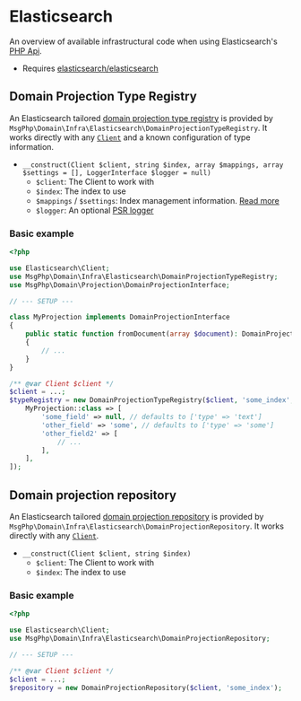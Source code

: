 # Elasticsearch

An overview of available infrastructural code when using Elasticsearch's [PHP Api][elasticsearch-project].

- Requires [elasticsearch/elasticsearch]

## Domain Projection Type Registry

An Elasticsearch tailored [domain projection type registry](../projection/type-registry.md) is provided by `MsgPhp\Domain\Infra\Elasticsearch\DomainProjectionTypeRegistry`.
It works directly with any [`Client`][api-client] and a known configuration of type information.

- `__construct(Client $client, string $index, array $mappings, array $settings = [], LoggerInterface $logger = null)`
    - `$client`: The Client to work with
    - `$index`: The index to use
    - `$mappings` / `$settings`: Index management information. [Read more][index management]
    - `$logger`: An optional [PSR logger]

### Basic example

```php
<?php

use Elasticsearch\Client;
use MsgPhp\Domain\Infra\Elasticsearch\DomainProjectionTypeRegistry;
use MsgPhp\Domain\Projection\DomainProjectionInterface;

// --- SETUP ---

class MyProjection implements DomainProjectionInterface
{
    public static function fromDocument(array $document): DomainProjectionInterface
    {
        // ...
    }
}

/** @var Client $client */
$client = ...;
$typeRegistry = new DomainProjectionTypeRegistry($client, 'some_index', [
    MyProjection::class => [
        'some_field' => null, // defaults to ['type' => 'text']
        'other_field' => 'some', // defaults to ['type' => 'some']
        'other_field2' => [
            // ...
        ],
    ],
]);
```

## Domain projection repository

An Elasticsearch tailored [domain projection repository](../projection/repositories.md) is provided by `MsgPhp\Domain\Infra\Elasticsearch\DomainProjectionRepository`.
It works directly with any [`Client`][api-client].

- `__construct(Client $client, string $index)`
    - `$client`: The Client to work with
    - `$index`: The index to use

### Basic example

```php
<?php

use Elasticsearch\Client;
use MsgPhp\Domain\Infra\Elasticsearch\DomainProjectionRepository;

// --- SETUP ---

/** @var Client $client */
$client = ...;
$repository = new DomainProjectionRepository($client, 'some_index');
```

[elasticsearch-project]: https://www.elastic.co/guide/en/elasticsearch/client/php-api/current/index.html
[elasticsearch/elasticsearch]: https://packagist.org/packages/elasticsearch/elasticsearch
[index management]: https://www.elastic.co/guide/en/elasticsearch/client/php-api/current/_index_management_operations.html
[api-client]: https://www.elastic.co/guide/en/elasticsearch/client/php-api/current/ElasticsearchPHP_Endpoints.html#Elasticsearch_Client
[PSR logger]: https://www.php-fig.org/psr/psr-3/
